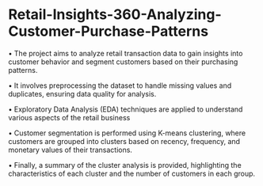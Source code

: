 # Retail-Insights-360-Analyzing-Customer-Purchase-Patterns

• The project aims to analyze retail transaction data to gain insights into customer behavior and segment customers based on their purchasing patterns.

• It involves preprocessing the dataset to handle missing values and duplicates, ensuring data quality for analysis.

• Exploratory Data Analysis (EDA) techniques are applied to understand various aspects of the retail business

• Customer segmentation is performed using K-means clustering, where customers are grouped into clusters based on recency, frequency, and monetary values of their transactions.

• Finally, a summary of the cluster analysis is provided, highlighting the characteristics of each cluster and the number of customers in each group.
